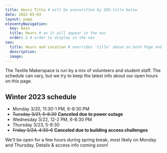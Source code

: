 ```yaml
---
title: Hours Title # will be overwritten by SEO.title below
date: 2022-05-03
layout: page
eleventyNavigation:
  key: main
  title: Hours # as it will appear in the nav
  order: 2 # order to display in the nav
seo:
  title: Hours and Location # overrides 'title' above on both Page and META
  description:
  image:
---
```


The Textile Makerspace is run by a mix of volunteers and student staff. The schedule can vary, but we try to keep the latest info about our open hours on this page.

## Winter 2023 schedule

- Monday 3/20, 11:30-1 PM, 6-8:30 PM
- ~~Tuesday 3/21, 5-8:30~~ **Canceled due to power outage**
- Wednesday 3/22, 12-2 PM, 6-8:30 PM
- Thursday 3/23, 5-8:30
- ~~Friday 3/24, 4:30-6~~ **Canceled due to building access challenges**

We'll be open for a few hours during spring break, most likely on Monday and Thursday. Details & access info coming soon!